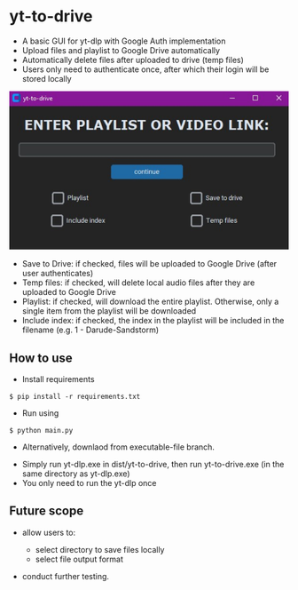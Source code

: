 # yt-to-drive

- A basic GUI for yt-dlp with Google Auth implementation
- Upload files and playlist to Google Drive automatically
- Automatically delete files after uploaded to drive (temp files)
- Users only need to authenticate once, after which their login will be stored locally

![](gui.jpg)

- Save to Drive: if checked, files will be uploaded to Google Drive (after user authenticates)
- Temp files: if checked, will delete local audio files after they are uploaded to Google Drive
- Playlist: if checked, will download the entire playlist. Otherwise, only a single item from the playlist will be downloaded
- Include index: if checked, the index in the playlist will be included in the filename (e.g. 1 - Darude-Sandstorm)

## How to use

- Install requirements

```
$ pip install -r requirements.txt
```

- Run using

```
$ python main.py
```

- Alternatively, downlaod from executable-file branch.

* Simply run yt-dlp.exe in dist/yt-to-drive, then run yt-to-drive.exe (in the same directory as yt-dlp.exe)
* You only need to run the yt-dlp once

## Future scope

- allow users to:

  - select directory to save files locally
  - select file output format

- conduct further testing.
